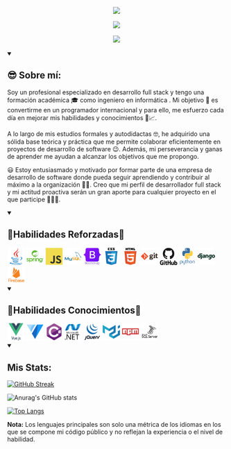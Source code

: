 <p align="center">
  <a href="https://www.linkedin.com/in/ivan-becerra-dev/">
    <img src="https://readme-typing-svg.demolab.com?font=Fira+Code&duration=1&pause=1000&repeat=false&width=435&lines=Hola+%F0%9F%91%8B+Soy+Iv%C3%A1n+Becerra" />
  </a>
</p>
<p align="center">
  <img src="https://readme-typing-svg.demolab.com?font=Fira+Code&duration=6000&pause=1000&width=435&lines=Desarrollador+Full+Stack+%F0%9F%92%BB%F0%9F%92%AA;Siempre+aprendiendo+cosas+nuevas+%F0%9F%A4%93;Profesional+y+Autodidacta+%F0%9F%98%8E" />
</p>
<p align="center">
  <img src="https://media.giphy.com/media/qgQUggAC3Pfv687qPC/giphy.gif" width="300px"/>
</p>
<details open>
  <summary><h2>😎 Sobre mí:</h2></summary>
  <p>Soy un profesional especializado en desarrollo full stack y tengo una formación académica 🎓 como ingeniero en informática . Mi objetivo 🎯 es convertirme en un programador internacional y para ello, me esfuerzo cada día en mejorar mis habilidades y conocimientos 📝📈. </p>
  <p>A lo largo de mis estudios formales y autodidactas 🤓, he adquirido una sólida base teórica y práctica que me permite colaborar eficientemente en proyectos de desarrollo de software 😉. Además, mi perseverancia y ganas de aprender me ayudan a alcanzar los objetivos que me propongo.</p>
  <p>😃 Estoy entusiasmado y motivado por formar parte de una empresa de desarrollo de software donde pueda seguir aprendiendo y contribuir al máximo a la organización 🤝💼. Creo que mi perfil de desarrollador full stack y mi actitud proactiva serán un gran aporte para cualquier proyecto en el que participe 🚀👨‍💻.</p>
 </details>

<details open>
  <summary><h2>💪Habilidades Reforzadas💪</h2></summary>
  <div>
    <img src="https://github.com/devicons/devicon/blob/master/icons/java/java-original.svg" width="40px" height="40" />
    <img src="https://github.com/devicons/devicon/blob/master/icons/spring/spring-original-wordmark.svg" width="40px" height="40" />
    <img src="https://github.com/devicons/devicon/blob/master/icons/javascript/javascript-original.svg" width="40px" height="40" />
    <img src="https://github.com/devicons/devicon/blob/master/icons/mysql/mysql-original-wordmark.svg" width="40px" height="40" />
    <img src="https://github.com/devicons/devicon/blob/master/icons/bootstrap/bootstrap-original-wordmark.svg" width="40px" height="40" />
    <img src="https://github.com/devicons/devicon/blob/master/icons/css3/css3-original-wordmark.svg" width="40px" height="40" />
    <img src="https://github.com/devicons/devicon/blob/master/icons/html5/html5-original-wordmark.svg" width="40px" height="40" />
    <img src="https://github.com/devicons/devicon/blob/master/icons/git/git-original-wordmark.svg" width="40px" height="40" />
    <img src="https://github.com/devicons/devicon/blob/master/icons/github/github-original-wordmark.svg" width="40px" height="40" />
    <img src="https://github.com/devicons/devicon/blob/master/icons/python/python-original-wordmark.svg" width="40px" height="40" />
     <img src="https://github.com/devicons/devicon/blob/master/icons/django/django-plain-wordmark.svg" width="40px" height="40" />
    <img src="https://github.com/devicons/devicon/blob/master/icons/firebase/firebase-plain-wordmark.svg" width="40px" height="40" />
  </div>
</details>

<details open>
  <summary><h2>🧠Habilidades Conocimientos🧠</h2></summary>
  <div>
    <img src="https://github.com/devicons/devicon/blob/master/icons/vuejs/vuejs-original-wordmark.svg" width="40px" height="40" />
    <img src="https://github.com/devicons/devicon/blob/master/icons/vuetify/vuetify-original.svg" width="40px" height="40" />
    <img src="https://github.com/devicons/devicon/blob/master/icons/csharp/csharp-original.svg" width="40px" height="40" />
    <img src="https://github.com/devicons/devicon/blob/master/icons/dot-net/dot-net-original-wordmark.svg" width="40px" height="40" />
    <img src="https://github.com/devicons/devicon/blob/master/icons/jquery/jquery-original-wordmark.svg" width="40px" height="40" />
    <img src="https://github.com/devicons/devicon/blob/master/icons/materialui/materialui-original.svg" width="40px" height="40" />
    <img src="https://github.com/devicons/devicon/blob/master/icons/npm/npm-original-wordmark.svg" width="40px" height="40" />
    <img src="https://github.com/devicons/devicon/blob/master/icons/microsoftsqlserver/microsoftsqlserver-plain-wordmark.svg" width="40px" height="40" />
  </div>
</details>

<details open>
  <summary><h2>Mis Stats:</h2></summary>
  
  [![GitHub Streak](https://streak-stats.demolab.com?user=IvanBecerraA&theme=highcontrast&border_radius=4&locale=es&date_format=j%20M%5B%20Y%5D)](https://git.io/streak-stats)

  ![Anurag's GitHub stats](https://github-readme-stats.vercel.app/api?username=IvanBecerraA&show_icons=true&theme=dark)

  [![Top Langs](https://github-readme-stats.vercel.app/api/top-langs/?username=IvanBecerraA)](https://github.com/anuraghazra/github-readme-stats)

  <b>Nota:</b> Los lenguajes principales son solo una métrica de los idiomas en los que se compone mi código público y no reflejan la experiencia o el nivel de habilidad.

</details>
<!--
**IvanBecerraA/IvanBecerraA** is a ✨ _special_ ✨ repository because its `README.md` (this file) appears on your GitHub profile.

Here are some ideas to get you started:

- 🔭 I’m currently working on ...
- 🌱 I’m currently learning ...
- 👯 I’m looking to collaborate on ...
- 🤔 I’m looking for help with ...
- 💬 Ask me about ...
- 📫 How to reach me: ...
- 😄 Pronouns: ...
- ⚡ Fun fact: ...
-->
